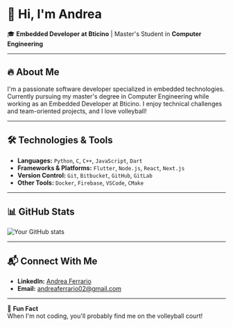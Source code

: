 # 👋 Hi, I'm Andrea

🎓 **Embedded Developer at Bticino** | Master's Student in **Computer Engineering**

---

## 🔥 About Me

I'm a passionate software developer specialized in embedded technologies. Currently pursuing my master's degree in Computer Engineering while working as an Embedded Developer at Bticino. I enjoy technical challenges and team-oriented projects, and I love volleyball!

---

## 🛠️ Technologies & Tools

- **Languages:** `Python`, `C`, `C++`, `JavaScript`, `Dart`
- **Frameworks & Platforms:** `Flutter`, `Node.js`, `React`, `Next.js`
- **Version Control:** `Git`, `Bitbucket`, `GitHub`, `GitLab`
- **Other Tools:** `Docker`, `Firebase`, `VSCode`, `CMake`

<!--
---

## 💻 Featured Projects

- [**Project Name 1**](project-link): Short project description.
- [**Project Name 2**](project-link): Short project description.
- [**Project Name 3**](project-link): Short project description.
-->

---

## 📊 GitHub Stats

![Your GitHub stats](https://github-readme-stats.vercel.app/api?username=andreferra&show_icons=true&theme=radical)

---

## 📬 Connect With Me

- **LinkedIn:** [Andrea Ferrario](www.linkedin.com/in/andreaantonioferrario)
- **Email:** andreaferrario02@gmail.com

---

🏐 **Fun Fact**  
When I'm not coding, you'll probably find me on the volleyball court!
